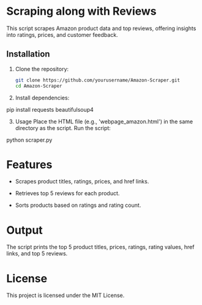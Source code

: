 # Scraping along with Reviews

This script scrapes Amazon product data and top reviews, offering insights into ratings, prices, and customer feedback.

## Installation

1. Clone the repository:

   ```sh
   git clone https://github.com/yourusername/Amazon-Scraper.git
   cd Amazon-Scraper

   ```

2. Install dependencies:

pip install requests beautifulsoup4

3. Usage
   Place the HTML file (e.g., 'webpage_amazon.html') in the same directory as the script.
   Run the script:

python scraper.py

# Features

- Scrapes product titles, ratings, prices, and href links.

- Retrieves top 5 reviews for each product.

- Sorts products based on ratings and rating count.

# Output

The script prints the top 5 product titles, prices, ratings, rating values, href links, and top 5 reviews.

# License

This project is licensed under the MIT License.
